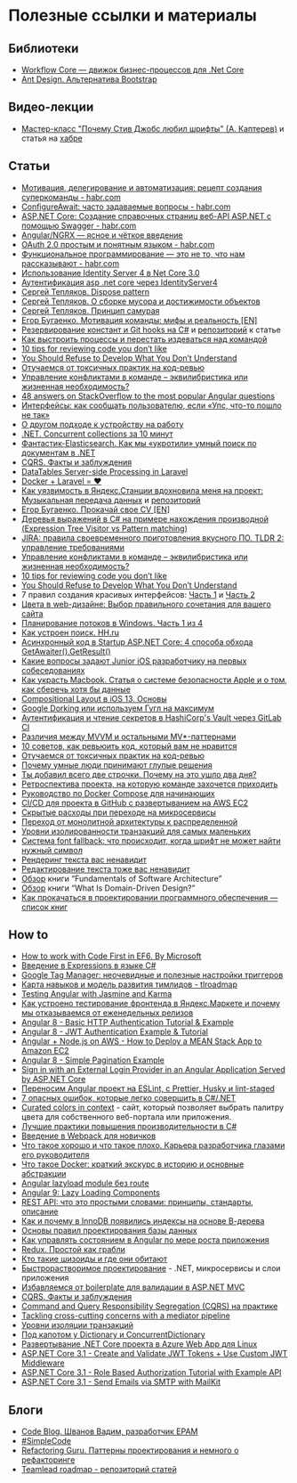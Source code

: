 # Полезные ссылки и материалы

## Библиотеки

- [Workflow Core — движок бизнес-процессов для .Net Core](https://github.com/avanpostid/workflow-core)
- [Ant Design. Альтернатива Bootstrap](https://ant.design)

## Видео-лекции

- [Мастер-класс "Почему Стив Джобс любил шрифты" (А. Каптерев)](https://youtu.be/vRzaPvm3nhY) и статья на [хабре](https://habr.com/ru/company/mailru/blog/344132/)

## Статьи

- [Мотивация, делегирование и автоматизация: рецепт создания суперкоманды - habr.com](https://habr.com/ru/company/oleg-bunin/blog/456512/)
- [ConfigureAwait: часто задаваемые вопросы - habr.com](https://habr.com/ru/post/482354/)
- [ASP.NET Core: Создание справочных страниц веб-API ASP.NET с помощью Swagger - habr.com](https://habr.com/ru/company/microsoft/blog/325872/)
- [Angular/NGRX — ясное и чёткое введение](https://medium.com/ngx/angular-ngrx-%D1%8F%D1%81%D0%BD%D0%BE%D0%B5-%D0%B8-%D1%87%D1%91%D1%82%D0%BA%D0%BE%D0%B5-%D0%B2%D0%B2%D0%B5%D0%B4%D0%B5%D0%BD%D0%B8%D0%B5-bdf1c97f44b2)
- [OAuth 2.0 простым и понятным языком - habr.com](https://habr.com/ru/company/mailru/blog/115163/)
- [Функциональное программирование — это не то, что нам рассказывают - habr.com](https://habr.com/ru/post/479238/)
- [Использование Identity Server 4 в Net Core 3.0](https://habr.com/ru/post/461433/)
- [Аутентификация asp .net core через IdentityServer4](https://habr.com/ru/post/426289/)
- [Сергей Тепляков. Dispose pattern](http://sergeyteplyakov.blogspot.com/2011/09/dispose-pattern.html)
- [Сергей Тепляков. О сборке мусора и достижимости объектов](http://sergeyteplyakov.blogspot.com/2013/08/blog-post_27.html)
- [Сергей Тепляков. Принцип самурая](http://sergeyteplyakov.blogspot.com/2011/09/blog-post_13.html)
- [Егор Бугаенко. Мотивация команды: мифы и реальность [EN]](https://www.yegor256.com/2015/03/02/team-morale-myths-and-reality.html)
- [Резервирование констант и Git hooks на C#](https://habr.com/ru/post/485218/) и [репозиторий](https://github.com/yakimovim/csharp-git-hooks) к статье
- [Как выстроить процессы и перестать издеваться над командой](https://habr.com/ru/post/473298/)
- [10 tips for reviewing code you don’t like](https://developers.redhat.com/blog/2019/07/08/10-tips-for-reviewing-code-you-dont-like/)
- [You Should Refuse to Develop What You Don’t Understand](https://www.fluentcpp.com/2019/07/09/you-should-refuse-to-develop-what-you-dont-understand/)
- [Отучаемся от токсичных практик на код-ревью](https://habr.com/ru/post/453968/)
- [Управление конфликтами в команде – эквилибристика или жизненная необходимость?](https://habr.com/ru/company/parallels/blog/461043/)
- [48 answers on StackOverflow to the most popular Angular questions](https://www.freecodecamp.org/news/48-answers-on-stack-overflow-to-the-most-popular-angular-questions-52f9eb430ab0/)
- [Интерфейсы: как сообщать пользователю, если «Упс, что-то пошло не так»](https://habr.com/ru/company/jugru/blog/353668/)
- [О другом подходе к устройству на работу](https://habr.com/ru/post/285362/)
- [.NET. Сoncurrent collections за 10 минут](https://habr.com/ru/post/473352/)
- [Фантастик-Elasticsearch. Как мы «укротили» умный поиск по документам в .NET](https://habr.com/ru/company/digdes/blog/351002/)
- [CQRS. Факты и заблуждения](https://habr.com/ru/post/347908/)
- [DataTables Server-side Processing in Laravel](https://shareurcodes.com/blog/laravel%20datatables%20server%20side%20processing)
- [Docker + Laravel = ❤](https://habr.com/ru/post/425101/)
- [Как уязвимость в Яндекс.Станции вдохновила меня на проект: Музыкальная передача данных](https://habr.com/ru/post/470293/) и [репозиторий](https://github.com/krupnikas/octave)
- [Егор Бугаенко. Прокачай свое CV [EN]](https://www.yegor256.com/2016/03/08/pimp-up-your-resume.html)
- [Деревья выражений в C# на примере нахождения производной (Expression Tree Visitor vs Pattern matching)](https://habr.com/ru/post/486972/)
- [JIRA: правила своевременного приготовления вкусного ПО. TLDR 2: управление требованиями](https://habr.com/ru/company/lanit/blog/486754/)
- [Управление конфликтами в команде – эквилибристика или жизненная необходимость?](https://habr.com/ru/company/parallels/blog/461043/)
- [10 tips for reviewing code you don’t like](https://developers.redhat.com/blog/2019/07/08/10-tips-for-reviewing-code-you-dont-like/)
- [You Should Refuse to Develop What You Don’t Understand](https://www.fluentcpp.com/2019/07/09/you-should-refuse-to-develop-what-you-dont-understand/)
- 7 правил создания красивых интерфейсов: [Часть 1](https://habr.com/ru/company/iloveip/blog/261857/) и [Часть 2](https://habr.com/ru/company/iloveip/blog/263061/)
- [Цвета в web-дизайне: Выбор правильного сочетания для вашего сайта](https://habr.com/ru/post/105250/)
- [Планирование потоков в Windows. Часть 1 из 4](https://habr.com/ru/company/clrium/blog/488260/)
- [Как устроен поиск. HH.ru](https://habr.com/ru/company/hh/blog/413261/)
- [Асинхронный код в Startup ASP.NET Core: 4 способа обхода GetAwaiter().GetResult()](https://habr.com/ru/company/dodopizzadev/blog/496300/)
- [Какие вопросы задают Junior iOS разработчику на первых собеседованиях](https://habr.com/ru/post/493830/)
- [Как украсть Macbook. Статья о системе безопасности Apple и о том, как сберечь хотя бы данные](https://habr.com/ru/company/ruvds/blog/495124/)
- [Compositional Layout в iOS 13. Основы](https://habr.com/ru/post/495076/)
- [Google Dorking или используем Гугл на максимум](https://habr.com/ru/company/postuf/blog/510766/)
- [Аутентификация и чтение секретов в HashiCorp's Vault через GitLab CI](https://habr.com/ru/company/nixys/blog/512754/)
- [Различия между MVVM и остальными MV*-паттернами](https://habr.com/ru/company/mobileup/blog/313538/)
- [10 советов, как ревьюить код, который вам не нравится](https://habr.com/ru/post/459718/)
- [Отучаемся от токсичных практик на код-ревью](https://habr.com/ru/post/453968/)
- [Почему умные люди принимают глупые решения](https://habr.com/ru/post/514296/)
- [Ты добавил всего две строчки. Почему на это ушло два дня?](https://habr.com/ru/post/511044/)
- [Ретроспектива проекта, на которую команде захочется приходить](https://habr.com/ru/post/513606/)
- [Руководство по Docker Compose для начинающих](https://habr.com/ru/company/ruvds/blog/450312/)
- [CI/CD для проекта в GitHub с развертыванием на AWS EC2](https://habr.com/ru/post/536118/)
- [Скрытые расходы при переходе на микросервисы](https://blog.byndyu.ru/2020/12/blog-post.html)
- [Переход от монолитной архитектуры к распределенной](https://blog.byndyu.ru/2014/05/blog-post.html)
- [Уровни изолированности транзакций для самых маленьких](https://habr.com/ru/post/469415/)
- [Система font fallback: что происходит, когда шрифт не может найти нужный символ](https://habr.com/ru/post/521740/)
- [Рендеринг текста вас ненавидит](https://habr.com/ru/post/469529/)
- [Редактирование текста тоже вас ненавидит](https://habr.com/ru/post/474036/)
- [Обзор](https://apolomodov.medium.com/обзор-fundamentals-of-software-architecture-1754c0e78d48) книги “Fundamentals of Software Architecture”
- [Обзор](https://apolomodov.medium.com/обзор-книги-what-is-domain-driven-design-7128373196e8) книги “What Is Domain-Driven Design?”
- [Как прокачаться в проектировании программного обеспечения — список книг](https://apolomodov.medium.com/software-design-books-743be52e4c71)

## How to

- [How to work with Code First in EF6. By Microsoft](https://docs.microsoft.com/en-us/ef/ef6/modeling/code-first/migrations/teams)
- [Введение в Expressions в языке C#](https://sonyks2007.blogspot.com/2014/07/expressions-c.html)
- [Google Tag Manager: неочевидные и полезные настройки триггеров](https://habr.com/ru/company/netologyru/blog/475608/)
- [Карта навыков и модель развития тимлидов - tlroadmap](https://github.com/tlbootcamp/tlroadmap)
- [Testing Angular with Jasmine and Karma](https://scotch.io/tutorials/testing-angular-with-jasmine-and-karma-part-1)
- [Как устроено тестирование фронтенда в Яндекс.Маркете и почему мы отказываемся от еженедельных релизов](https://habr.com/ru/company/yandex/blog/478862/)
- [Angular 8 - Basic HTTP Authentication Tutorial & Example](https://jasonwatmore.com/post/2019/06/26/angular-8-basic-http-authentication-tutorial-example)
- [Angular 8 - JWT Authentication Example & Tutorial](https://jasonwatmore.com/post/2019/06/22/angular-8-jwt-authentication-example-tutorial)
- [Angular + Node.js on AWS - How to Deploy a MEAN Stack App to Amazon EC2](https://jasonwatmore.com/post/2019/12/02/angular-nodejs-on-aws-how-to-deploy-a-mean-stack-app-to-amazon-ec2)
- [Angular 8 - Simple Pagination Example](https://jasonwatmore.com/post/2019/06/18/angular-8-simple-pagination-example)
- [Sign in with an External Login Provider in an Angular Application Served by ASP.NET Core](https://www.blinkingcaret.com/2018/10/10/sign-in-with-an-external-login-provider-in-an-angular-application-served-by-asp-net-core/)
- [Переносим Angular проект на ESLint, с Prettier, Husky и lint-staged](https://habr.com/ru/post/501830/)
- [7 опасных ошибок, которые легко совершить в С#/.NET](https://habr.com/ru/company/otus/blog/501796/)
- [Curated colors in context](https://www.happyhues.co) - сайт, который позволяет выбрать палитру цвета для собственного веб-портала или приложения.
- [Лучшие практики повышения производительности в C#](https://habr.com/ru/company/otus/blog/502498/)
- [Введение в Webpack для новичков](https://medium.com/nuances-of-programming/введение-в-webpack-для-новичков-6cafbf562386)
- [Что такое хорошо и что такое плохо. Карьера разработчика глазами его руководителя](https://habr.com/ru/company/haulmont/blog/504050/)
- [Что такое Docker: краткий экскурс в историю и основные абстракции](https://habr.com/ru/company/southbridge/blog/515508/)
- [Angular lazyload module без route](https://tyapk.ru/blog/post/angular-lazy-load-modules)
- [Angular 9: Lazy Loading Components](https://johnpapa.net/angular-9-lazy-loading-components/)
- [REST API: что это простыми словами: принципы, стандарты, описание](https://boodet.online/reastapi)
- [Как и почему в InnoDB появились индексы на основе В-дерева](https://habr.com/ru/company/citymobil/blog/514596/)
- [Основы правил проектирования базы данных](https://habr.com/ru/post/514364/)
- [Как управлять состоянием в Angular по мере роста приложения](https://habr.com/ru/company/custis/blog/516290/)
- [Redux. Простой как грабли](https://habr.com/ru/post/439104/)
- [Кто такие шизоиды и где они обитают](https://habr.com/ru/post/516176/)
- [Быстрорастворимое проектирование](https://habr.com/ru/company/jugru/blog/447308/) - .NET, микросервисы и слои приложения
- [Избавляемся от boilerplate для валидации в ASP.NET MVC](https://habr.com/ru/post/346308/)
- [CQRS. Факты и заблуждения](https://habr.com/ru/post/347908/)
- [Command and Query Responsibility Segregation (CQRS) на практике](https://blog.byndyu.ru/2014/07/command-and-query-responsibility.html)
- [Tackling cross-cutting concerns with a mediator pipeline](https://lostechies.com/jimmybogard/2014/09/09/tackling-cross-cutting-concerns-with-a-mediator-pipeline/)
- [Уровни изоляции транзакций](https://habr.com/ru/post/469415/)
- [Под капотом у Dictionary и ConcurrentDictionary](https://habr.com/ru/post/198104/)
- [Развертывание .NET Core проекта в Azure Web App для Linux](https://habr.com/ru/post/336948/)
- [ASP.NET Core 3.1 - Create and Validate JWT Tokens + Use Custom JWT Middleware](https://jasonwatmore.com/post/2020/07/21/aspnet-core-3-create-and-validate-jwt-tokens-use-custom-jwt-middleware)
- [ASP.NET Core 3.1 - Role Based Authorization Tutorial with Example API](https://jasonwatmore.com/post/2019/10/16/aspnet-core-3-role-based-authorization-tutorial-with-example-api)
- [ASP.NET Core 3.1 - Send Emails via SMTP with MailKit](https://jasonwatmore.com/post/2020/07/15/aspnet-core-3-send-emails-via-smtp-with-mailkit)

## Блоги

- [Code Blog. Шванов Вадим, разработчик EPAM](https://www.youtube.com/user/admshwan/videos)
- [#SimpleCode](https://www.youtube.com/user/admshwan/videos)
- [Refactoring Guru. Паттерны проектирования и немного о рефакторинге](https://refactoring.guru/ru)
- [Teamlead roadmap - репозиторий статей](https://github.com/tlbootcamp/tlroadmap)
